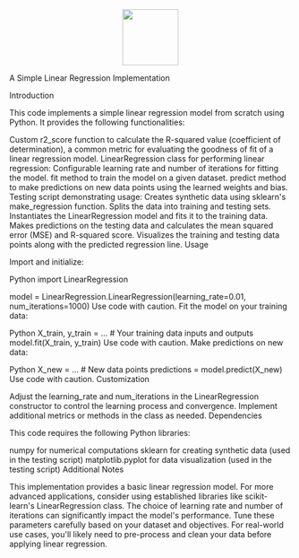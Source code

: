 <div id="header" align="center">
  <img src="https://media.giphy.com/media/M9gbBd9nbDrOTu1Mqx/giphy.gif" width="100"/>
</div>

A Simple Linear Regression Implementation

Introduction

This code implements a simple linear regression model from scratch using Python. It provides the following functionalities:

Custom r2_score function to calculate the R-squared value (coefficient of determination), a common metric for evaluating the goodness of fit of a linear regression model.
LinearRegression class for performing linear regression:
Configurable learning rate and number of iterations for fitting the model.
fit method to train the model on a given dataset.
predict method to make predictions on new data points using the learned weights and bias.
Testing script demonstrating usage:
Creates synthetic data using sklearn's make_regression function.
Splits the data into training and testing sets.
Instantiates the LinearRegression model and fits it to the training data.
Makes predictions on the testing data and calculates the mean squared error (MSE) and R-squared score.
Visualizes the training and testing data points along with the predicted regression line.
Usage

Import and initialize:

Python
import LinearRegression

model = LinearRegression.LinearRegression(learning_rate=0.01, num_iterations=1000)
Use code with caution.
Fit the model on your training data:

Python
X_train, y_train = ...  # Your training data inputs and outputs
model.fit(X_train, y_train)
Use code with caution.
Make predictions on new data:

Python
X_new = ...  # New data points
predictions = model.predict(X_new)
Use code with caution.
Customization

Adjust the learning_rate and num_iterations in the LinearRegression constructor to control the learning process and convergence.
Implement additional metrics or methods in the class as needed.
Dependencies

This code requires the following Python libraries:

numpy for numerical computations
sklearn for creating synthetic data (used in the testing script)
matplotlib.pyplot for data visualization (used in the testing script)
Additional Notes

This implementation provides a basic linear regression model. For more advanced applications, consider using established libraries like scikit-learn's LinearRegression class.
The choice of learning rate and number of iterations can significantly impact the model's performance. Tune these parameters carefully based on your dataset and objectives.
For real-world use cases, you'll likely need to pre-process and clean your data before applying linear regression.
